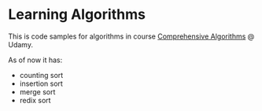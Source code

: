 # Learning Algorithms


This is code samples for algorithms in course [Comprehensive Algorithms](https://www.udemy.com/comprehensive-algorithms/#/) @ Udamy.

As of now it has:

 * counting sort
 * insertion sort
 * merge sort
 * redix sort
